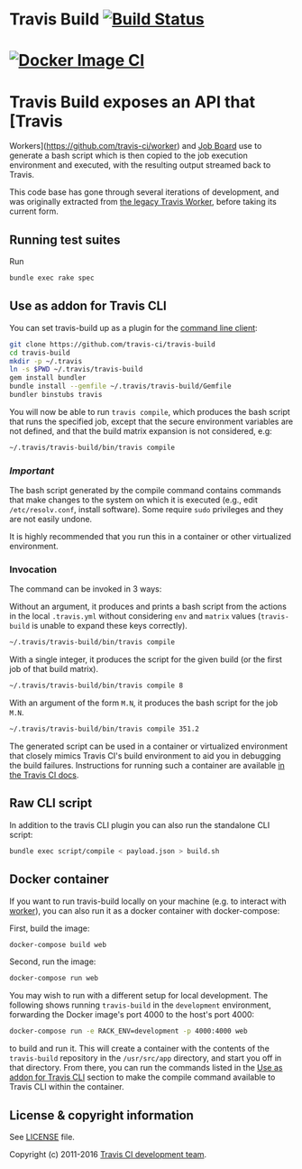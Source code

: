 # Travis Build [![Build Status](https://travis-ci.com/travis-ci/travis-build.svg?branch=master)](https://travis-ci.com/travis-ci/travis-build)
# [![Docker Image CI](https://github.com/Miguelzamora13/travis-build/actions/workflows/docker-image.yml/badge.svg)](https://github.com/Miguelzamora13/travis-build/actions/workflows/docker-image.yml)

# Travis Build exposes an API that [Travis
Workers](https://github.com/travis-ci/worker) and [Job
Board](https://github.com/travis-ci/job-board) use to generate a bash script
which is then copied to the job execution environment and executed, with the
resulting output streamed back to Travis.

This code base has gone through several iterations of development, and was
originally extracted from [the legacy Travis
Worker](https://github.com/travis-ci/travis-worker), before taking its current
form.

## Running test suites

Run

``` bash
bundle exec rake spec
```

<a name="addon"></a>
## Use as addon for Travis CLI

You can set travis-build up as a plugin for the [command line
client](https://github.com/travis-ci/travis.rb):

```bash
git clone https://github.com/travis-ci/travis-build
cd travis-build
mkdir -p ~/.travis
ln -s $PWD ~/.travis/travis-build
gem install bundler
bundle install --gemfile ~/.travis/travis-build/Gemfile
bundler binstubs travis
```

You will now be able to run `travis compile`, which produces the bash script
that runs the specified job, except that the secure environment variables are
not defined, and that the build matrix expansion is not considered, e.g:

``` bash
~/.travis/travis-build/bin/travis compile
```

### _Important_

The bash script generated by the compile command contains commands that make changes 
to the system on which it is executed (e.g., edit `/etc/resolv.conf`, install software).
Some require `sudo` privileges and they are not easily undone.

It is highly recommended that you run this in a container or other virtualized
environment.

### Invocation

The command can be invoked in 3 ways:

Without an argument, it produces and prints a bash script from the actions in
the local `.travis.yml` without considering `env` and `matrix` values
(`travis-build` is unable to expand these keys correctly).

``` bash
~/.travis/travis-build/bin/travis compile
```

With a single integer, it produces the script for the given build (or the first
job of that build matrix).

``` bash
~/.travis/travis-build/bin/travis compile 8
```

With an argument of the form `M.N`, it produces the bash script for the job
`M.N`.

``` bash
~/.travis/travis-build/bin/travis compile 351.2
```

The generated script can be used in a container or virtualized environment that
closely mimics Travis CI's build environment to aid you in debugging the build
failures.  Instructions for running such a container are available
[in the Travis CI docs](https://docs.travis-ci.com/user/common-build-problems/#running-a-container-based-docker-image-locally).

## Raw CLI script

In addition to the travis CLI plugin you can also run the standalone CLI script:

``` bash
bundle exec script/compile < payload.json > build.sh
```

## Docker container

If you want to run travis-build locally on your machine (e.g. to interact with
[worker](https://github.com/travis-ci/worker)), you can also run it as a docker
container with docker-compose:

First, build the image:

``` bash
docker-compose build web
```

Second, run the image:

```bash
docker-compose run web
```

You may wish to run with a different setup for local development.
The following shows running `travis-build` in the `development`
environment, forwarding the Docker image's port 4000 to the host's
port 4000:

```bash
docker-compose run -e RACK_ENV=development -p 4000:4000 web
```

to build and run it. This will create a container with the contents of the `travis-build`
repository in the `/usr/src/app` directory, and start you off in that directory.
From there, you can run the commands listed in the [Use as addon for Travis CLI](#addon)
section to make the compile command available to Travis CLI within the container.

## License & copyright information

See [LICENSE](./LICENSE) file.

Copyright (c) 2011-2016 [Travis CI development
team](https://github.com/travis-ci).

